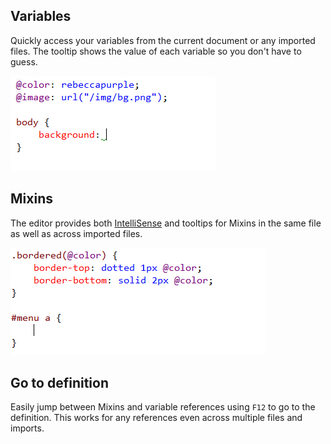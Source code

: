<properties
    pageTitle="LESS & Sass"
    description="The two most popular supersets of CSS are fully supported. The support covers everything the CSS editor offers plus some additional features."
    slug="less-sass"
    order="400"
    keywords="css, intellisense, stylesheets"
/>

## Variables
Quickly access your variables from the current document or any imported files. The tooltip shows the value of each variable so you don't have to guess.

![LESS variables](_assets/less-variables.gif)

## Mixins
The editor provides both [IntelliSense](http://go.microsoft.com/fwlink/?LinkId=532997) and tooltips for Mixins in the same file as well as across imported files.

![LESS mixins](_assets/less-mixins.gif)

## Go to definition
Easily jump between Mixins and variable references using `F12` to go to the definition. This works for any references even across multiple files and imports.